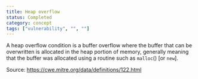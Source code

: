 ```yaml
---
title: Heap overflow
status: Completed
category: concept
tags: ["vulnerability", "", ""]
---
```


A heap overflow condition is a buffer overflow where the buffer that can be overwritten is allocated in the heap portion of memory, generally meaning that the buffer was allocated using a routine such as `malloc`() [or `new`].

Source: https://cwe.mitre.org/data/definitions/122.html
